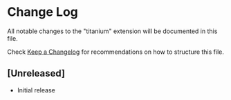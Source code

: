 # Change Log

All notable changes to the "titanium" extension will be documented in this file.

Check [Keep a Changelog](http://keepachangelog.com/) for recommendations on how to structure this file.

## [Unreleased]

- Initial release